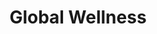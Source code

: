 ---
description: "A portable aromatherapy accessory with essential oil infused beads, that can be squeezed to provide anxiety relief through touch and fragrance."
layout: "global-wellness"
resources:
  - src: "assets/cover.jpg"
    title: "Cover for Roma"
  - src: "assets/mockup-1.jpg"
    title: "Person in car wearing Global Wellness seatbelt mockup"
  - src: "assets/mockup-2.jpg"
    title: "Global Wellness packaging mockup 1"
  - src: "assets/mockup-3.jpg"
    title: "Global Wellness packaging mockup 2"
  - src: "assets/mockup-4.jpg"
    title: "Global Wellness packaging mockup 3"
  - src: "assets/mockup-5.jpg"
    title: "Global Wellness packaging mockup 4"
  - src: "assets/mockup-6.jpg"
    title: "Global Wellness packaging mockup 5"
  - src: "assets/mockup-7.jpg"
    title: "Global Wellness packaging mockup 6"
  - src: "assets/video-1/video-1-poster.jpg"
    title: "Video poster for 3D animation of Global Wellness"
  - src: "assets/video-2/video-2-poster.jpg"
    title: "Video poster for marketing video of Global Wellness"
title: "Global Wellness"
weight: 9
---